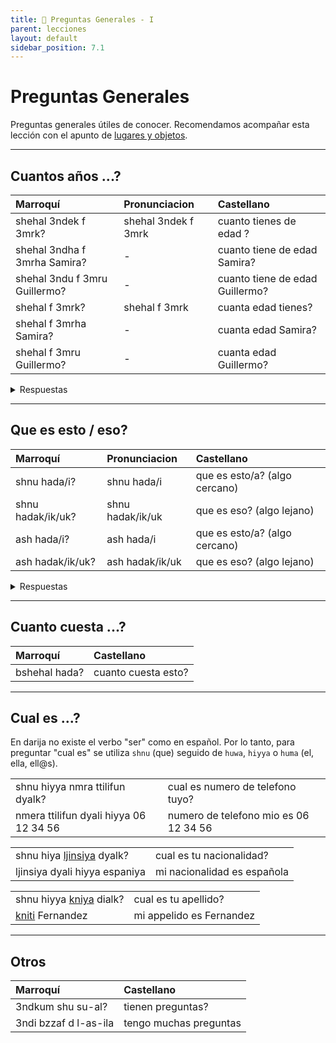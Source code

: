 ```yaml
---
title: 📖 Preguntas Generales - I
parent: lecciones
layout: default
sidebar_position: 7.1
---
```


# Preguntas Generales

Preguntas generales útiles de conocer. Recomendamos acompañar esta lección con el apunto de [lugares y objetos](../vocabulario/lugares-objetos).

---

## Cuantos años ...?

| Marroquí                      | Pronunciacion       | Castellano                      |
|:------------------------------|:--------------------|:--------------------------------|
| shehal 3ndek f 3mrk?          | shehal 3ndek f 3mrk | cuanto tienes de edad ?         |
| shehal 3ndha f 3mrha Samira?  | -                   | cuanto tiene de edad Samira?    |
| shehal 3ndu f 3mru Guillermo? | -                   | cuanto tiene de edad Guillermo? |
| shehal f 3mrk?                | shehal f 3mrk       | cuanta edad tienes?             |
| shehal f 3mrha Samira?        | -                   | cuanta edad Samira?             |
| shehal f 3mru Guillermo?      | -                   | cuanta edad Guillermo?          |

<details markdown="1">
<summary> Respuestas </summary>

| Marroquí                              | Pronunciacion | Castellano    |
|:--------------------------------------|:--------------|:--------------|
| ana 3ndi tleta w tlatin 3am           | -             | tengo 33 años |
| Samira hiyya 3ndha tnayn w tlatin 3am | -             | tengo 32 años |
| Guillermo 3ndu tleta w tlatin 3am     | -             | tengo 32 años |

</details>

---

## Que es esto / eso?

| Marroquí          | Pronunciacion    | Castellano                    |
|:------------------|:-----------------|:------------------------------|
| shnu hada/i?      | shnu hada/i      | que es esto/a? (algo cercano) |
| shnu hadak/ik/uk? | shnu hadak/ik/uk | que es eso? (algo lejano)     |
| ash hada/i?       | ash hada/i       | que es esto/a? (algo cercano) |
| ash hadak/ik/uk?  | ash hadak/ik/uk  | que es eso? (algo lejano)     |

<details markdown="1">
<summary> Respuestas </summary>

| Marroquí   | Castellano           |
|:-----------|:---------------------|
| had sstylo | esto es una lapicera |
| had l-ktab | esto es un libro     |

</details>

---

## Cuanto cuesta ...?

| Marroquí      | Castellano          |
|:--------------|:--------------------|
| bshehal hada? | cuanto cuesta esto? |

---

## Cual es ...?

En darija no existe el verbo "ser" como en español. Por lo tanto, para preguntar "cual es" se utiliza `shnu` (que) seguido de `huwa`, `hiyya` o `huma` (el, ella, ell@s).

|                                        |                                       |
|:---------------------------------------|:--------------------------------------|
| shnu hiyya nmra ttilifun dyalk?        | cual es numero de telefono tuyo?      |
| nmera ttilifun dyali hiyya 06 12 34 56 | numero de telefono mio es 06 12 34 56 |

|                                                            |                             |
|:-----------------------------------------------------------|:----------------------------|
| shnu hiya [ljinsiya](../vocabulario/paises-idiomas) dyalk? | cual es tu nacionalidad?    |
| ljinsiya dyali hiyya espaniya                              | mi nacionalidad es española |

|                                                           |                          |
|:----------------------------------------------------------|:-------------------------|
| shnu hiyya [kniya](../vocabulario/nombre#apellido) dialk? | cual es tu apellido?     |
| [kniti](../vocabulario/nombre#apellido) Fernandez         | mi appelido es Fernandez |


---

## Otros

| Marroquí              | Castellano             |
|:----------------------|:-----------------------|
| 3ndkum shu su-al?     | tienen preguntas?      |
| 3ndi bzzaf d l-as-ila | tengo muchas preguntas |